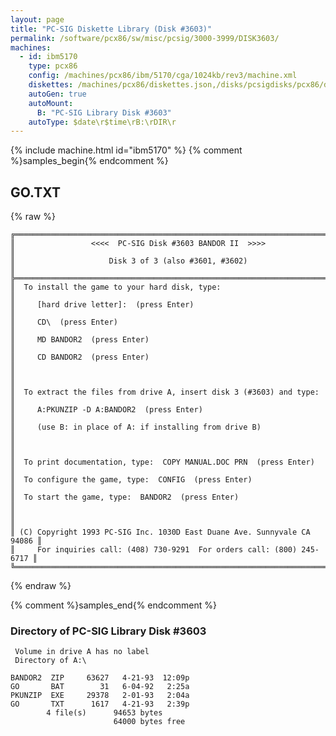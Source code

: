 ```yaml
---
layout: page
title: "PC-SIG Diskette Library (Disk #3603)"
permalink: /software/pcx86/sw/misc/pcsig/3000-3999/DISK3603/
machines:
  - id: ibm5170
    type: pcx86
    config: /machines/pcx86/ibm/5170/cga/1024kb/rev3/machine.xml
    diskettes: /machines/pcx86/diskettes.json,/disks/pcsigdisks/pcx86/diskettes.json
    autoGen: true
    autoMount:
      B: "PC-SIG Library Disk #3603"
    autoType: $date\r$time\rB:\rDIR\r
---
```


{% include machine.html id="ibm5170" %}
{% comment %}samples_begin{% endcomment %}

## GO.TXT

{% raw %}
```
╔═════════════════════════════════════════════════════════════════════════╗
║                 <<<<  PC-SIG Disk #3603 BANDOR II  >>>>                 ║
║                     Disk 3 of 3 (also #3601, #3602)                     ║
╠═════════════════════════════════════════════════════════════════════════╣
║  To install the game to your hard disk, type:                           ║
║     [hard drive letter]:  (press Enter)                                 ║
║     CD\  (press Enter)                                                  ║
║     MD BANDOR2  (press Enter)                                           ║
║     CD BANDOR2  (press Enter)                                           ║
║                                                                         ║
║  To extract the files from drive A, insert disk 3 (#3603) and type:     ║
║     A:PKUNZIP -D A:BANDOR2  (press Enter)                               ║
║     (use B: in place of A: if installing from drive B)                  ║
║                                                                         ║
║  To print documentation, type:  COPY MANUAL.DOC PRN  (press Enter)      ║
║  To configure the game, type:  CONFIG  (press Enter)                    ║
║  To start the game, type:  BANDOR2  (press Enter)                       ║
║                                                                         ║
║ (C) Copyright 1993 PC-SIG Inc. 1030D East Duane Ave. Sunnyvale CA 94086 ║
║     For inquiries call: (408) 730-9291  For orders call: (800) 245-6717 ║
╚═════════════════════════════════════════════════════════════════════════╝
```
{% endraw %}

{% comment %}samples_end{% endcomment %}

### Directory of PC-SIG Library Disk #3603

     Volume in drive A has no label
     Directory of A:\

    BANDOR2  ZIP     63627   4-21-93  12:09p
    GO       BAT        31   6-04-92   2:25a
    PKUNZIP  EXE     29378   2-01-93   2:04a
    GO       TXT      1617   4-21-93   2:39p
            4 file(s)      94653 bytes
                           64000 bytes free
